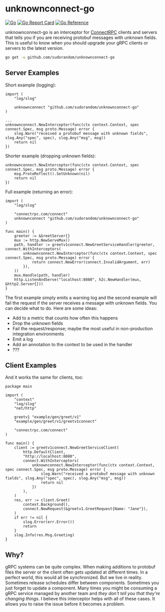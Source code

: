 # unknownconnect-go
[![Go](https://github.com/sudorandom/unknownconnect-go/actions/workflows/go.yml/badge.svg)](https://github.com/sudorandom/unknownconnect-go/actions/workflows/go.yml) [![Go Report Card](https://goreportcard.com/badge/github.com/sudorandom/unknownconnect-go)](https://goreportcard.com/report/github.com/sudorandom/unknownconnect-go) [![Go Reference](https://pkg.go.dev/badge/github.com/sudorandom/unknownconnect-go.svg)](https://pkg.go.dev/github.com/sudorandom/unknownconnect-go)

unknownconnect-go is an interceptor for [ConnectRPC](https://connectrpc.com/) clients and servers that tells you if you are receiving protobuf messages with unknown fields. This is useful to know when you should upgrade your gRPC clients or servers to the latest version.

```bash
go get -u github.com/sudorandom/unknownconnect-go
```

## Server Examples
Short example (logging):
```golang
import (
    "log/slog"

    unknownconnect "github.com/sudorandom/unknownconnect-go"
)

...
unknownconnect.NewInterceptor(func(ctx context.Context, spec connect.Spec, msg proto.Message) error {
    slog.Warn("received a protobuf message with unknown fields", slog.Any("spec", spec), slog.Any("msg", msg))
    return nil
})
```

Shorter example (dropping unknown fields):
```golang
unknownconnect.NewInterceptor(func(ctx context.Context, spec connect.Spec, msg proto.Message) error {
    msg.ProtoReflect().SetUnknown(nil)
    return nil
})
```

Full example (returning an error):
```golang
import (
    "log/slog"

    "connectrpc.com/connect"
    unknownconnect "github.com/sudorandom/unknownconnect-go"
)

func main() {
    greeter := &GreetServer{}
    mux := http.NewServeMux()
    path, handler := greetv1connect.NewGreetServiceHandler(greeter, connect.WithInterceptors(
        unknownconnect.NewInterceptor(func(ctx context.Context, spec connect.Spec, msg proto.Message) error {
            return connect.NewError(connect.InvalidArgument, err)
        }),
    ))
    mux.Handle(path, handler)
    http.ListenAndServe("localhost:8080", h2c.NewHandler(mux, &http2.Server{}))
}
```

The first example simply emits a warning log and the second example will fail the request if the server receives a message with unknown fields. You can decide what to do. Here are some ideas:

- Add to a metric that counts how often this happens
- Drop the unknown fields
- Fail the request/response; maybe the most useful in non-production integration environments
- Emit a log
- Add an annotation to the context to be used in the handler
- ???

## Client Examples
And it works the same for clients, too:

```golang
package main

import (
    "context"
    "log/slog"
    "net/http"

    greetv1 "example/gen/greet/v1"
    "example/gen/greet/v1/greetv1connect"

    "connectrpc.com/connect"
)

func main() {
    client := greetv1connect.NewGreetServiceClient(
        http.DefaultClient,
        "http://localhost:8080",
        connect.WithInterceptors(
            unknownconnect.NewInterceptor(func(ctx context.Context, spec connect.Spec, msg proto.Message) error {
                slog.Warn("received a protobuf message with unknown fields", slog.Any("spec", spec), slog.Any("msg", msg))
                return nil
            })
        ),
    )
    res, err := client.Greet(
        context.Background(),
        connect.NewRequest(&greetv1.GreetRequest{Name: "Jane"}),
    )
    if err != nil {
        slog.Error(err.Error())
        return
    }
    slog.Info(res.Msg.Greeting)
}
```

## Why?
gRPC systems can be quite complex. When making additions to protobuf files the server or the client often gets updated at different times. In a perfect world, this would all be synchronized. But we live in reality. Sometimes release schedules differ between components. Sometimes you just forget to update a component. Many times you might be consuming a gRPC service managed by another team and *they don't tell you that they're changing things*. I believe this interceptor helps with all of these cases. It allows you to raise the issue before it becomes a problem.
